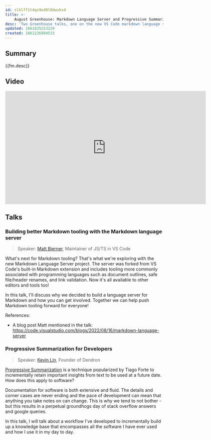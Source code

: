 ```yaml
---
id: slklff1t4qs9od0l0dwvkx4
title: >-
    August Greenhouse: Markdown Language Server and Progressive Summarization for Developers
desc: 'Two Greenhouse talks, one on the new VS Code markdown language server and the other on adapting the method of progressive summarization for developers.'
updated: 1661825253229
created: 1661226904533
---
```


## Summary

{{fm.desc}}

## Video

<iframe width="640" height="360" src="https://www.youtube.com/embed/EPGDTl3sbc4" title="Greenhouse August 2022 - The VS Code Markdown Language Server + Progressive Summarization for Devs" frameborder="0" allow="accelerometer; autoplay; clipboard-write; encrypted-media; gyroscope; picture-in-picture" allowfullscreen></iframe>

## Talks

### Building better Markdown tooling with the Markdown language server	

> Speaker: [Matt Bierner](https://twitter.com/mattbierner), Maintainer of JS/TS in VS Code

What's next for Markdown tooling? That's what we're exploring with the new Markdown Language Server project. The server was forked from VS Code's built-in Markdown extension and includes tooling more commonly associated with programming languages such as document outlines, safe file/header renames, and link validation. Now it's all available to other editors and tools too!

In this talk, I'll discuss why we decided to build a language server for Markdown and how you can get involved. Together we can help push Markdown tooling forward for everyone!

References:
- A blog post Matt mentioned in the talk: <https://code.visualstudio.com/blogs/2022/08/16/markdown-language-server>

### Progressive Summarization for Developers

> Speaker: [Kevin Lin](https://twitter.com/kevins8), Founder of Dendron

[Progressive Summarization](https://fortelabs.co/blog/progressive-summarization-a-practical-technique-for-designing-discoverable-notes/) is a technique popularized by Tiago Forte to incrementally retain important insights from text to be used at a future date. How does this apply to software?

Documentation for  software is both extensive and fluid. The details and corner cases are never ending and the pace of development can mean that anything you take notes on can change.
This is why we tend to not bother - but this results in a perpetual groundhogs day of stack overflow answers and google queries.

In this talk, I will talk about a workflow I've developed to incrementally build up a knowledge base that encompasses all the software I have ever used and how I use it in my day to day.
